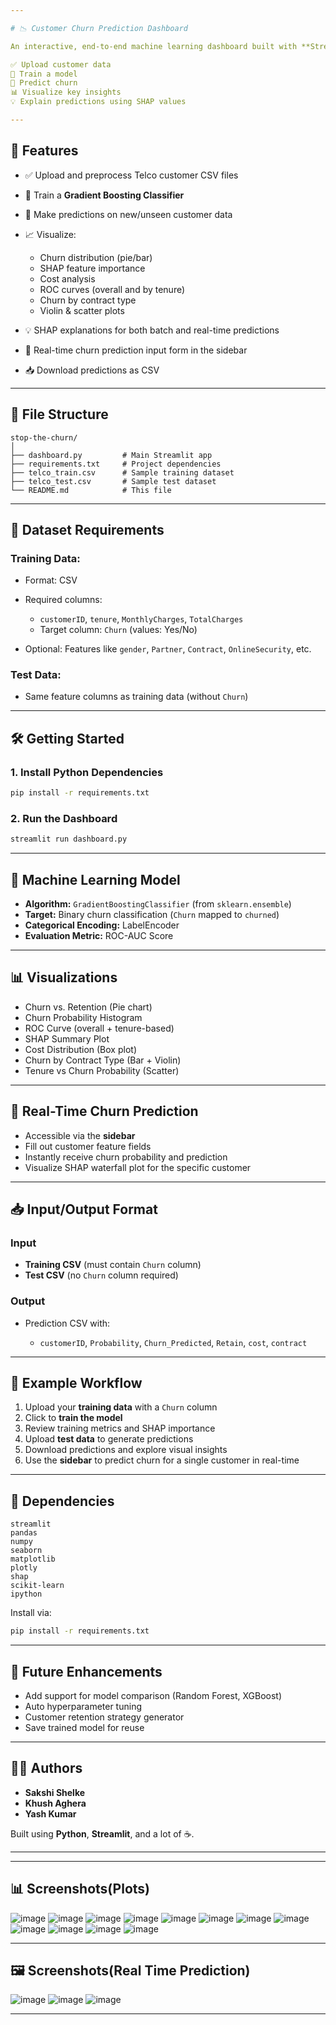 ```yaml
---

# 📉 Customer Churn Prediction Dashboard

An interactive, end-to-end machine learning dashboard built with **Streamlit** to predict telecom customer churn using a **Gradient Boosting Classifier**. This tool allows you to

✅ Upload customer data
🧠 Train a model
🔮 Predict churn
📊 Visualize key insights
💡 Explain predictions using SHAP values

---
```


## 🚀 Features

* ✅ Upload and preprocess Telco customer CSV files
* 🧠 Train a **Gradient Boosting Classifier**
* 🔮 Make predictions on new/unseen customer data
* 📈 Visualize:

  * Churn distribution (pie/bar)
  * SHAP feature importance
  * Cost analysis
  * ROC curves (overall and by tenure)
  * Churn by contract type
  * Violin & scatter plots
* 💡 SHAP explanations for both batch and real-time predictions
* 🎯 Real-time churn prediction input form in the sidebar
* 📥 Download predictions as CSV

---

## 📂 File Structure

```
stop-the-churn/
│
├── dashboard.py         # Main Streamlit app
├── requirements.txt     # Project dependencies
├── telco_train.csv      # Sample training dataset
├── telco_test.csv       # Sample test dataset
└── README.md            # This file
```

---

## 🧾 Dataset Requirements

### Training Data:

* Format: CSV
* Required columns:

  * `customerID`, `tenure`, `MonthlyCharges`, `TotalCharges`
  * Target column: `Churn` (values: Yes/No)
* Optional: Features like `gender`, `Partner`, `Contract`, `OnlineSecurity`, etc.

### Test Data:

* Same feature columns as training data (without `Churn`)

---

## 🛠 Getting Started

### 1. Install Python Dependencies

```bash
pip install -r requirements.txt
```

### 2. Run the Dashboard

```bash
streamlit run dashboard.py
```

---

## 🧠 Machine Learning Model

* **Algorithm:** `GradientBoostingClassifier` (from `sklearn.ensemble`)
* **Target:** Binary churn classification (`Churn` mapped to `churned`)
* **Categorical Encoding:** LabelEncoder
* **Evaluation Metric:** ROC-AUC Score

---

## 📊 Visualizations

* Churn vs. Retention (Pie chart)
* Churn Probability Histogram
* ROC Curve (overall + tenure-based)
* SHAP Summary Plot
* Cost Distribution (Box plot)
* Churn by Contract Type (Bar + Violin)
* Tenure vs Churn Probability (Scatter)

---

## 🧮 Real-Time Churn Prediction

* Accessible via the **sidebar**
* Fill out customer feature fields
* Instantly receive churn probability and prediction
* Visualize SHAP waterfall plot for the specific customer

---

## 📥 Input/Output Format

### Input

* **Training CSV** (must contain `Churn` column)
* **Test CSV** (no `Churn` column required)

### Output

* Prediction CSV with:

  * `customerID`, `Probability`, `Churn_Predicted`, `Retain`, `cost`, `contract`

---

## 📌 Example Workflow

1. Upload your **training data** with a `Churn` column
2. Click to **train the model**
3. Review training metrics and SHAP importance
4. Upload **test data** to generate predictions
5. Download predictions and explore visual insights
6. Use the **sidebar** to predict churn for a single customer in real-time

---

## 🧰 Dependencies

```
streamlit
pandas
numpy
seaborn
matplotlib
plotly
shap
scikit-learn
ipython
```

Install via:

```bash
pip install -r requirements.txt
```

---

## 🌱 Future Enhancements

* Add support for model comparison (Random Forest, XGBoost)
* Auto hyperparameter tuning
* Customer retention strategy generator
* Save trained model for reuse

---

## 👩‍💻 Authors

* **Sakshi Shelke**
* **Khush Aghera**
* **Yash Kumar**

Built using **Python**, **Streamlit**, and a lot of ☕.

---
---

## 📊 Screenshots(Plots)
![image](https://github.com/user-attachments/assets/55b539ea-1ca8-434c-b836-1657dae83737)
![image](https://github.com/user-attachments/assets/0d52f689-55dc-47c6-ad1a-5a19e704d6a8)
![image](https://github.com/user-attachments/assets/53d91bfc-d580-466e-ade4-de01b35da39d)
![image](https://github.com/user-attachments/assets/4cc975d9-144a-4721-a395-b9929d01e924)
![image](https://github.com/user-attachments/assets/fec3faeb-08f0-44fd-ada3-9900890a90db)
![image](https://github.com/user-attachments/assets/05472148-49ad-40e1-8180-4bfb31101a2d)
![image](https://github.com/user-attachments/assets/a071e752-b1f5-45ee-b4c2-860b96adec5c)
![image](https://github.com/user-attachments/assets/a1ca367e-6cc1-40c1-9ed8-3e6873e1847a)
![image](https://github.com/user-attachments/assets/ff2e3960-2de2-440e-b704-9639ab214fef)
![image](https://github.com/user-attachments/assets/1fd27375-3491-424a-b602-032965123570)
![image](https://github.com/user-attachments/assets/ce80d3d7-30b8-4de9-b82d-3a19a8eb0ee8)
![image](https://github.com/user-attachments/assets/1e4785f9-52ab-40d2-aa5b-c461c45be7aa)

---

## 🖼️ Screenshots(Real Time Prediction)
![image](https://github.com/user-attachments/assets/6b5c31b6-b3f0-425c-bbe9-95ec299c770b)
![image](https://github.com/user-attachments/assets/002ed87a-f8c1-4f5c-9e22-4071410a9f51)
![image](https://github.com/user-attachments/assets/62d936d6-f882-4e66-a2a0-d3f5dd46a8f4)

---
